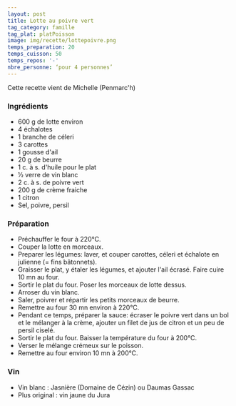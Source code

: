 ```yaml
---
layout: post
title: Lotte au poivre vert
tag_category: famille
tag_plat: platPoisson
image: img/recette/lottepoivre.png
temps_preparation: 20
temps_cuisson: 50
temps_repos: '-'
nbre_personne: ‘pour 4 personnes’
---
```

Cette recette vient de Michelle (Penmarc'h)

### Ingrédients
* 600 g de lotte environ
* 4 échalotes
* 1 branche de céleri
* 3 carottes
* 1 gousse d'ail
* 20 g de beurre
* 1 c. à s. d'huile pour le plat
* 1⁄2 verre de vin blanc
* 2 c. à s. de poivre vert
* 200 g de crème fraiche
* 1 citron
* Sel, poivre, persil


### Préparation
* Préchauffer le four à 220°C.
* Couper la lotte en morceaux.
* Preparer les légumes: laver, et couper carottes, céleri et échalote en julienne (= fins bâtonnets).
* Graisser le plat, y étaler les légumes, et ajouter l'ail écrasé. Faire cuire 10 mn au four.
* Sortir le plat du four. Poser les morceaux de lotte dessus.
* Arroser du vin blanc.
* Saler, poivrer et répartir les petits morceaux de beurre.
* Remettre au four 30 mn environ à 220°C.
* Pendant ce temps, préparer la sauce: écraser le poivre vert dans un bol et le mélanger à la crème, ajouter un filet de jus de citron et un peu de persil ciselé.
* Sortir le plat du four. Baisser la température du four à 200°C.
* Verser le mélange crémeux sur le poisson.
* Remettre au four environ 10 mn à 200°C.

### Vin
* Vin blanc : Jasnière (Domaine de Cézin) ou Daumas Gassac
* Plus original : vin jaune du Jura
